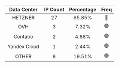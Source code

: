 | Data Center | IP Count | Percentage | Freq |
|:------------:|:--------:|:-----------:|:-----:|
| HETZNER | 27 | 65.85% | 🔴 |
| OVH | 3 | 7.32% | 🟢 |
| Contabo | 2 | 4.88% | 🟢 |
| Yandex.Cloud | 1 | 2.44% | 🟢 |
| OTHER | 8 | 19.51% | 🟢 |